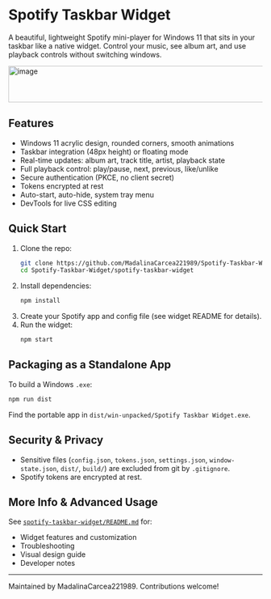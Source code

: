 # Spotify Taskbar Widget

A beautiful, lightweight Spotify mini-player for Windows 11 that sits in your taskbar like a native widget. Control your music, see album art, and use playback controls without switching windows.

<img width="672" height="72" alt="image" src="https://github.com/user-attachments/assets/551ed073-2a1b-444b-9562-74d1bd85c6dd" />


## Features
- Windows 11 acrylic design, rounded corners, smooth animations
- Taskbar integration (48px height) or floating mode
- Real-time updates: album art, track title, artist, playback state
- Full playback control: play/pause, next, previous, like/unlike
- Secure authentication (PKCE, no client secret)
- Tokens encrypted at rest
- Auto-start, auto-hide, system tray menu
- DevTools for live CSS editing

## Quick Start
1. Clone the repo:
   ```bash
   git clone https://github.com/MadalinaCarcea221989/Spotify-Taskbar-Widget.git
   cd Spotify-Taskbar-Widget/spotify-taskbar-widget
   ```
2. Install dependencies:
   ```bash
   npm install
   ```
3. Create your Spotify app and config file (see widget README for details).
4. Run the widget:
   ```bash
   npm start
   ```

## Packaging as a Standalone App
To build a Windows `.exe`:
```bash
npm run dist
```
Find the portable app in `dist/win-unpacked/Spotify Taskbar Widget.exe`.

## Security & Privacy
- Sensitive files (`config.json`, `tokens.json`, `settings.json`, `window-state.json`, `dist/`, `build/`) are excluded from git by `.gitignore`.
- Spotify tokens are encrypted at rest.

## More Info & Advanced Usage
See [`spotify-taskbar-widget/README.md`](./spotify-taskbar-widget/README.md) for:
- Widget features and customization
- Troubleshooting
- Visual design guide
- Developer notes

---
Maintained by MadalinaCarcea221989. Contributions welcome!
